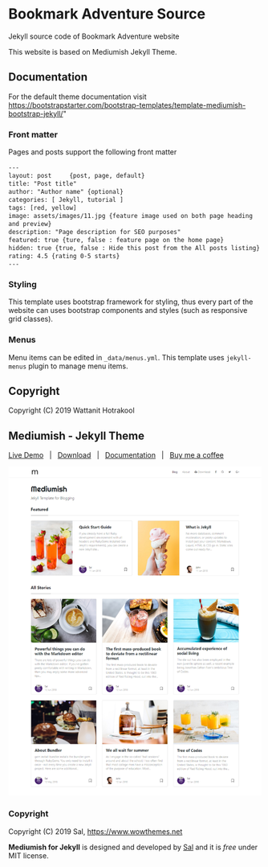 # Bookmark Adventure Source

Jekyll source code of Bookmark Adventure website

This website is based on Mediumish Jekyll Theme.

## Documentation

For the default theme documentation visit https://bootstrapstarter.com/bootstrap-templates/template-mediumish-bootstrap-jekyll/"

### Front matter

Pages and posts support the following front matter

```
---
layout: post     {post, page, default}
title: "Post title"
author: "Author name" {optional}
categories: [ Jekyll, tutorial ]
tags: [red, yellow]
image: assets/images/11.jpg {feature image used on both page heading and preview}
description: "Page description for SEO purposes"
featured: true {ture, false : feature page on the home page}
hidden: true {true, false : Hide this post from the All posts listing}
rating: 4.5 {rating 0-5 starts}
---
```

### Styling

This template uses bootstrap framework for styling, thus every part of the website can uses bootstrap components and styles (such as responsive grid classes).

### Menus

Menu items can be edited in ```_data/menus.yml```. This template uses ```jekyll-menus``` plugin to manage menu items.

## Copyright

Copyright (C) 2019 Wattanit Hotrakool 

## Mediumish - Jekyll Theme

[Live Demo](https://wowthemesnet.github.io/mediumish-theme-jekyll/) &nbsp; | &nbsp; [Download](https://github.com/wowthemesnet/mediumish-theme-jekyll/archive/master.zip) &nbsp; | &nbsp; [Documentation](https://bootstrapstarter.com/bootstrap-templates/template-mediumish-bootstrap-jekyll/) &nbsp; | &nbsp; [Buy me a coffee](https://www.wowthemes.net/donate/)

![mediumish](assets/images/mediumish-jekyll-template.png)

### Copyright

Copyright (C) 2019 Sal, https://www.wowthemes.net

**Mediumish for Jekyll** is designed and developed by [Sal](https://www.wowthemes.net) and it is *free* under MIT license. 
